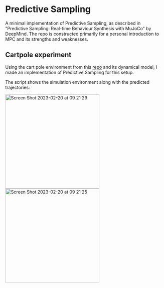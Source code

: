 # Predictive Sampling
A minimal implementation of Predictive Sampling, as described in "Predictive Sampling: Real-time Behaviour Synthesis with MuJoCo" by DeepMind. 
The repo is constructed primarily for a personal introduction to MPC and its strengths and weaknesses.

## Cartpole experiment
Using the cart pole environment from this [repo](https://github.com/0xangelo/gym-cartpole-swingup) and its dynamical model, I made an implementation of Predictive Sampling for this setup.

The script shows the simulation environment along with the predicted trajectories:

<img width="300" alt="Screen Shot 2023-02-20 at 09 21 29" src="https://user-images.githubusercontent.com/42750085/220058608-0cb38028-11b3-4c93-ae4b-0fd13e9a33dd.png"> <img width="300" alt="Screen Shot 2023-02-20 at 09 21 25" src="https://user-images.githubusercontent.com/42750085/220058614-f61c7f16-6827-4d10-a781-87ad48766462.png">
